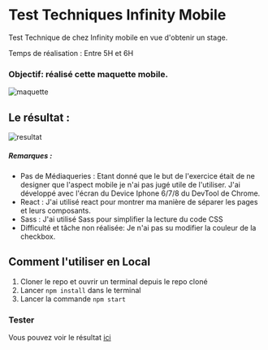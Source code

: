 # Test Techniques Infinity Mobile

Test Technique de chez Infinity mobile en vue d'obtenir un stage.

Temps de réalisation : Entre 5H et 6H

### Objectif: réalisé cette maquette mobile.
 ![maquette](https://i.ibb.co/xJPYPF9/test-decoupe-2.png)

## Le résultat :
 ![resultat](https://i.ibb.co/HTN9Lgn/test-infinity.png)

##### Remarques :
* Pas de Médiaqueries : Etant donné que le but de l'exercice était de ne designer que l'aspect mobile je n'ai pas jugé utile de l'utiliser. J'ai développé avec l'écran du Device Iphone 6/7/8 du DevTool de Chrome.
* React : J'ai utilisé react pour montrer ma manière de séparer les pages et leurs composants.
* Sass : J'ai utilisé Sass pour simplifier la lecture du code CSS
* Difficulté et tâche non réalisée: Je n'ai pas su modifier la couleur de la checkbox.

## Comment l'utiliser en Local

1. Cloner le repo et ouvrir un terminal depuis le repo cloné
2. Lancer ``` npm install ``` dans le terminal
3. Lancer la commande ``` npm start ```

### Tester
Vous pouvez voir le résultat [ici](https://vigorous-kirch-1164b4.netlify.com/)



